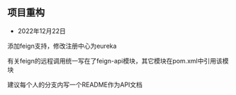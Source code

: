 ## 项目重构

- 2022年12月22日

添加feign支持，修改注册中心为eureka

有关feign的远程调用统一写在了feign-api模块，其它模块在pom.xml中引用该模块

建议每个人的分支内写一个README作为API文档
